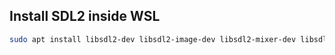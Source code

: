 ## Install SDL2 inside WSL

```bash
sudo apt install libsdl2-dev libsdl2-image-dev libsdl2-mixer-dev libsdl2-net-dev libsdl2-ttf-dev libsdl2-gfx-dev
```